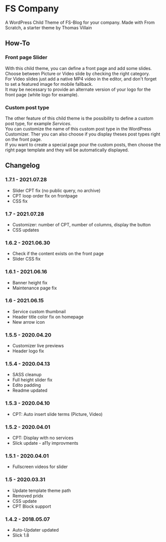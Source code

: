 # FS Company

A WordPress Child Theme of FS-Blog for your company. Made with From Scratch, a starter theme by Thomas Villain

## How-To

### Front page Slider

With this child theme, you can define a front page and add some slides. \
Choose between Picture or Video slide by checking the right category.\
For Video slides just add a native MP4 video in the editor, and don't forget to set a featured image for mobile fallback.\
It may be necessary to provide an alternate version of your logo for the front page (white logo for example).

### Custom post type

The other feature of this child theme is the possibility to define a custom post type, for example _Services_.\
You can customize the name of this custom post type in the WordPress Customizer. Ther you can also choose if you display theses post types right on the front page.\
If you want to create a special page pour the custom posts, then choose the right page template and they will be automatically displayed.

## Changelog

### 1.7.1 - 2021.07.28
* Slider CPT fix (no public query, no archive)
* CPT loop order fix on frontpage
* CSS fix

### 1.7 - 2021.07.28
* Customizer: number of CPT, number of columns, display the button
* CSS updates

### 1.6.2 - 2021.06.30
* Check if the content exists on the front page
* Slider CSS fix

### 1.6.1 - 2021.06.16
* Banner height fix
* Maintenance page fix

### 1.6 - 2021.06.15
* Service custom thumbnail
* Header title color fix on homepage
* New arrow icon

### 1.5.5 - 2020.04.20
* Customizer live previews
* Header logo fix

### 1.5.4 - 2020.04.13
* SASS cleanup
* Full height slider fix
* Edito padding
* Readme updated

### 1.5.3 - 2020.04.10
* CPT: Auto insert slide terms (Picture, Video)

### 1.5.2 - 2020.04.01
* CPT: Display with no services
* Slick update - a11y improvments

### 1.5.1 - 2020.04.01
* Fullscreen videos for slider

### 1.5 - 2020.03.31
* Update template theme path
* Removed pridx
* CSS update
* CPT Block support

### 1.4.2 - 2018.05.07
* Auto-Updater updated
* Slick 1.8